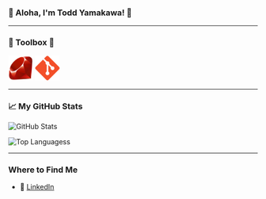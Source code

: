 ### 🌴 Aloha, I'm Todd Yamakawa! 🌴



---
### 🧰 Toolbox 🧰
<img src="https://github.com/devicons/devicon/blob/master/icons/ruby/ruby-original.svg" alt="Ruby Logo" width="50" height="50" /> <img src="https://github.com/devicons/devicon/blob/master/icons/git/git-original.svg" alt="Git Logo" width="50" height="50" />


---
### 📈 My GitHub Stats
![GitHub Stats](https://github-readme-stats.vercel.app/api?username=toddyamakawa)

![Top Languagess](https://github-readme-stats.vercel.app/api/top-langs/?username=toddyamakawa&hide=css,tcl)

---
### Where to Find Me
- 🤝 [LinkedIn](https://www.linkedin.com/in/toddyamakawa/)



<!--
TODO:
<img src="https://cdn.worldvectorlogo.com/logos/arm-logo-2017.svg" alt="Arm logo" width="50" height="50" />
<img src="https://cdn.worldvectorlogo.com/logos/amd-logo-1.svg" alt="AMD logo" width="50" height="50" />


- https://github.com/devicons/devicon/blob/master/icons/linkedin/linkedin-original.svg
- https://github.com/devicons/devicon/blob/master/icons/jenkins/jenkins-original.svg

https://github.com/devicons/devicon/blob/master/icons/vim/vim-original.svg
https://github.com/devicons/devicon/blob/master/icons/bash/bash-original.svg
https://github.com/devicons/devicon/blob/master/icons/c/c-original.svg
https://github.com/devicons/devicon/blob/master/icons/cplusplus/cplusplus-original.svg
https://github.com/devicons/devicon/blob/master/icons/python/python-original.svg

https://github.com/devicons/devicon/blob/master/icons/confluence/confluence-original.svg

https://github.com/devicons/devicon/blob/master/icons/docker/docker-plain.svg

https://github.com/devicons/devicon/blob/master/icons/github/github-original.svg

https://github.com/devicons/devicon/blob/master/icons/redhat/redhat-original.svg
https://github.com/devicons/devicon/blob/master/icons/slack/slack-original.svg


-->


<!--
Search for Icons:
- https://github.com/devicons/devicon/tree/master/icons
- https://worldvectorlogo.com/

Here are some ideas to get you started:

👋

- 🔭 I’m currently working on ...
- 🌱 I’m currently learning ...
- 👯 I’m looking to collaborate on ...
- 🤔 I’m looking for help with ...
- 💬 Ask me about ...
- 📫 How to reach me: ...
- 😄 Pronouns: ...
- ⚡ Fun fact: ...
-->
